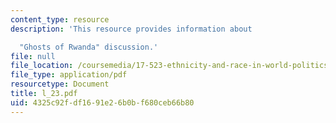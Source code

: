 ```yaml
---
content_type: resource
description: 'This resource provides information about

  "Ghosts of Rwanda" discussion.'
file: null
file_location: /coursemedia/17-523-ethnicity-and-race-in-world-politics-fall-2005/4325c92fdf1691e26b0bf680ceb66b80_l_23.pdf
file_type: application/pdf
resourcetype: Document
title: l_23.pdf
uid: 4325c92f-df16-91e2-6b0b-f680ceb66b80
---
```

